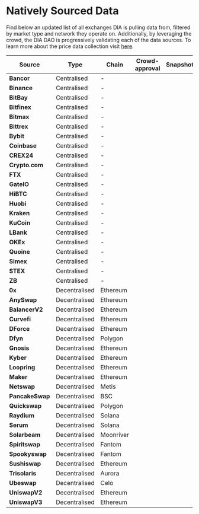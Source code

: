 # Natively Sourced Data

Find below an updated list of all exchanges DIA is pulling data from, filtered by market type and network they operate on. Additionally, by leveraging the crowd, the DIA DAO is progressively validating each of the data sources. To learn more about the price data collection visit [here](../methodology/digital-assets/cryptocurrency-trading-data.md).

<table><thead><tr><th>Source</th><th>Type</th><th>Chain</th><th data-type="select">Crowd-approval</th><th>Snapshot</th></tr></thead><tbody><tr><td><strong>Bancor</strong></td><td>Centralised</td><td><em>-</em></td><td></td><td></td></tr><tr><td><strong>Binance</strong></td><td>Centralised</td><td><em>-</em></td><td></td><td></td></tr><tr><td><strong>BitBay</strong></td><td>Centralised</td><td><em>-</em></td><td></td><td></td></tr><tr><td><strong>Bitfinex</strong></td><td>Centralised</td><td><em>-</em></td><td></td><td></td></tr><tr><td><strong>Bitmax</strong></td><td>Centralised</td><td><em>-</em></td><td></td><td></td></tr><tr><td><strong>Bittrex</strong></td><td>Centralised</td><td><em>-</em></td><td></td><td></td></tr><tr><td><strong>Bybit</strong></td><td>Centralised</td><td><em>-</em></td><td></td><td></td></tr><tr><td><strong>Coinbase</strong></td><td>Centralised</td><td><em>-</em></td><td></td><td></td></tr><tr><td><strong>CREX24</strong></td><td>Centralised</td><td><em>-</em></td><td></td><td></td></tr><tr><td><strong>Crypto.com</strong></td><td>Centralised</td><td><em>-</em></td><td></td><td></td></tr><tr><td><strong>FTX</strong></td><td>Centralised</td><td><em>-</em></td><td></td><td></td></tr><tr><td><strong>GateIO</strong></td><td>Centralised</td><td><em>-</em></td><td></td><td></td></tr><tr><td><strong>HiBTC</strong></td><td>Centralised</td><td><em>-</em></td><td></td><td></td></tr><tr><td><strong>Huobi</strong></td><td>Centralised</td><td><em>-</em></td><td></td><td></td></tr><tr><td><strong>Kraken</strong></td><td>Centralised</td><td><em>-</em></td><td></td><td></td></tr><tr><td><strong>KuCoin</strong></td><td>Centralised</td><td><em>-</em></td><td></td><td></td></tr><tr><td><strong>LBank</strong></td><td>Centralised</td><td><em>-</em></td><td></td><td></td></tr><tr><td><strong>OKEx</strong></td><td>Centralised</td><td><em>-</em></td><td></td><td></td></tr><tr><td><strong>Quoine</strong></td><td>Centralised</td><td><em>-</em></td><td></td><td></td></tr><tr><td><strong>Simex</strong></td><td>Centralised</td><td><em>-</em></td><td></td><td></td></tr><tr><td><strong>STEX</strong></td><td>Centralised</td><td><em>-</em></td><td></td><td></td></tr><tr><td><strong>ZB</strong></td><td>Centralised</td><td><em>-</em></td><td></td><td></td></tr><tr><td><strong>0x</strong></td><td>Decentralised</td><td>Ethereum</td><td></td><td></td></tr><tr><td><strong>AnySwap</strong></td><td>Decentralised</td><td>Ethereum</td><td></td><td></td></tr><tr><td><strong>BalancerV2</strong></td><td>Decentralised</td><td>Ethereum</td><td></td><td></td></tr><tr><td><strong>Curvefi</strong></td><td>Decentralised</td><td>Ethereum</td><td></td><td></td></tr><tr><td><strong>DForce</strong></td><td>Decentralised</td><td>Ethereum</td><td></td><td></td></tr><tr><td><strong>Dfyn</strong></td><td>Decentralised</td><td>Polygon</td><td></td><td></td></tr><tr><td><strong>Gnosis</strong></td><td>Decentralised</td><td>Ethereum</td><td></td><td></td></tr><tr><td><strong>Kyber</strong></td><td>Decentralised</td><td>Ethereum</td><td></td><td></td></tr><tr><td><strong>Loopring</strong></td><td>Decentralised</td><td>Ethereum</td><td></td><td></td></tr><tr><td><strong>Maker</strong></td><td>Decentralised</td><td>Ethereum</td><td></td><td></td></tr><tr><td><strong>Netswap</strong></td><td>Decentralised</td><td>Metis</td><td></td><td></td></tr><tr><td><strong>PancakeSwap</strong></td><td>Decentralised</td><td>BSC</td><td></td><td></td></tr><tr><td><strong>Quickswap</strong></td><td>Decentralised</td><td>Polygon</td><td></td><td></td></tr><tr><td><strong>Raydium</strong></td><td>Decentralised</td><td>Solana</td><td></td><td></td></tr><tr><td><strong>Serum</strong></td><td>Decentralised</td><td>Solana</td><td></td><td></td></tr><tr><td><strong>Solarbeam</strong></td><td>Decentralised</td><td>Moonriver</td><td></td><td></td></tr><tr><td><strong>Spiritswap</strong></td><td>Decentralised</td><td>Fantom</td><td></td><td></td></tr><tr><td><strong>Spookyswap</strong></td><td>Decentralised</td><td>Fantom</td><td></td><td></td></tr><tr><td><strong>Sushiswap</strong></td><td>Decentralised</td><td>Ethereum</td><td></td><td></td></tr><tr><td><strong>Trisolaris</strong></td><td>Decentralised</td><td>Aurora</td><td></td><td></td></tr><tr><td><strong>Ubeswap</strong></td><td>Decentralised</td><td>Celo</td><td></td><td></td></tr><tr><td><strong>UniswapV2</strong></td><td>Decentralised</td><td>Ethereum</td><td></td><td></td></tr><tr><td><strong>UniswapV3</strong></td><td>Decentralised</td><td>Ethereum</td><td></td><td></td></tr></tbody></table>

